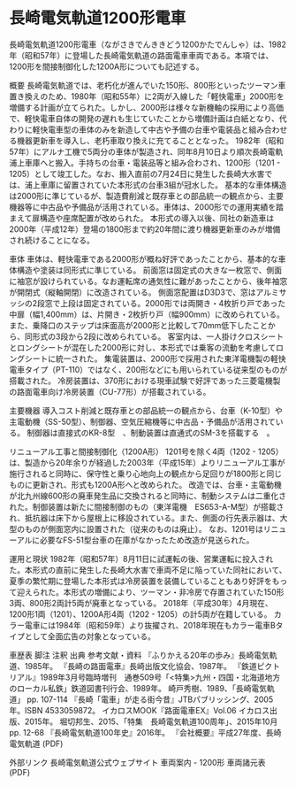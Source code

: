 # 長崎電気軌道1200形電車

長崎電気軌道1200形電車（ながさきでんききどう1200かたでんしゃ）は、1982年（昭和57年）に登場した長崎電気軌道の路面電車車両である。本項では、1200形を間接制御化した1200A形についても記述する。

概要
長崎電気軌道では、老朽化が進んでいた150形、800形といったツーマン車置き換えのため、1980年（昭和55年）に2両が入線した「軽快電車」2000形を増備する計画が立てられた。しかし、2000形は様々な新機軸の採用により高価で、軽快電車自体の開発の遅れも生じていたことから増備計画は白紙となり、代わりに軽快電車型の車体のみを新造して中古や予備の台車や電装品と組み合わせる機器更新車を導入し、老朽車取り換えに充てることとなった。
1982年（昭和57年）にアルナ工機で5両分の車体が製造され、同年8月10日より順次長崎電軌浦上車庫へと搬入。手持ちの台車・電装品等と組み合わされ、1200形（1201 - 1205）として竣工した。なお、搬入直前の7月24日に発生した長崎大水害では、浦上車庫に留置されていた本形式の台車3組が冠水した。
基本的な車体構造は2000形に準じているが、製造費削減と既存車との部品統一の観点から、主要機器等に中古品や予備品が活用されている。車体は、2000形での運用実績を踏まえて扉構造や座席配置が改められた。
本形式の導入以後、同社の新造車は2000年（平成12年）登場の1800形まで約20年間に渡り機器更新車のみが増備され続けることになる。

車体
車体は、軽快電車である2000形が概ね好評であったことから、基本的な車体構造や塗装は同形式に準じている。
前面窓は固定式の大きな一枚窓で、側面に袖窓が設けられている。なお運転席の通気性に難があったことから、後年袖窓が開閉式（縦軸開閉）に改造されている。
側面窓配置はD3D3で、窓はアルミサッシの2段窓で上段は固定されている。2000形では両開き・4枚折り戸であった中扉（幅1,400mm）は、片開き・2枚折り戸（幅900mm）に改められている。また、乗降口のステップは床面高が2000形と比較して70mm低下したことから、同形式の3段から2段に改められている。
客室内は、一人掛けクロスシートとロングシートが混在した2000形に対し、本形式では乗客の流動を考慮してロングシートに統一された。
集電装置は、2000形で採用された東洋電機製の軽快電車タイプ（PT-110）ではなく、200形などにも用いられている従来型のものが搭載された。
冷房装置は、370形における現車試験で好評であった三菱電機製の路面電車向け冷房装置（CU-77形）が搭載されている。

主要機器
導入コスト削減と既存車との部品統一の観点から、台車（K-10型）や主電動機（SS-50型）、制御器、空気圧縮機等に中古品・予備品が活用されている。
制御器は直接式のKR-8型　、制動装置は直通式のSM-3を搭載する　。

リニューアル工事と間接制御化（1200A形）
1201号を除く4両（1202 - 1205）は、製造から20年余りが経過した2003年（平成15年）よりリニューアル工事が施行されると同時に、保守性と乗り心地向上の観点から足回りが1800形と同じものに更新され、形式も1200A形へと改められた。
改造では、台車・主電動機が北九州線600形の廃車発生品に交換されると同時に、制動システムは二重化された。制御装置は新たに間接制御のもの（東洋電機　ES653-A-M型）が搭載され、抵抗器は床下から屋根上に移設されている。また、側面の行先表示器は、大型のものが側面窓内に設置された（従来のものは廃止）。
なお、1201号はリニューアルに必要なFS-51型台車の在庫がなかったため改造が見送られた。

運用と現状
1982年（昭和57年）8月11日に試運転の後、営業運転に投入された。本形式の直前に発生した長崎大水害で車両不足に陥っていた同社において、夏季の繁忙期に登場した本形式は冷房装置を装備していることもあり好評をもって迎えられた。本形式の増備により、ツーマン・非冷房で存置されていた150形3両、800形2両計5両が廃車となっている。
2018年（平成30年）4月現在、1200形1両（1201）、1200A形4両（1202 - 1205）の計5両が在籍している。
カラー電車には1984年（昭和59年）より抜擢され、2018年現在もカラー電車Bタイプとして全面広告の対象となっている。

車歴表
脚注
注釈
出典
参考文献・資料
『ふりかえる20年の歩み』長崎電気軌道、1985年。 
『長崎の路面電車』長崎出版文化協会、1987年。 
『鉄道ピクトリアル』1989年3月号臨時増刊　通巻509号「<特集>九州・四国・北海道地方のローカル私鉄」鉄道図書刊行会、1989年。
崎戸秀樹、1989、「長崎電気軌道」 pp. 107-114
『長崎「電車」が走る街今昔』JTBパブリッシング、2005年。ISBN 4533059872。 
イカロスMOOK『路面電車EX』Vol.06 イカロス出版、2015年。
堀切邦生、2015、「特集　長崎電気軌道100周年」、2015年10月 pp. 12-68
『長崎電気軌道100年史』2016年。 
『会社概要』平成27年度、長崎電気軌道 (PDF)

外部リンク
長崎電気軌道公式ウェブサイト
車両案内 - 1200形
車両諸元表 (PDF)